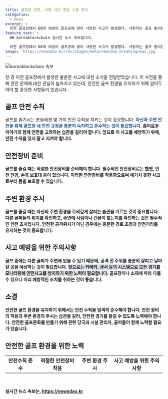 ```yaml
---
title: 골프장 이천, 사망 사고 연습 스윙 착각
categories:
  - News
excerpt: >
  이천 골프장에서 60대 여성이 골프공에 맞아 사망한 사고가 발생했다. 사망자는 골프 중이던 친구의 공에 맞아 쓰러졌으며, 사고 원인은 연습 스윙으로 착각한 것으로 조사 중이다. 사고 경위를 확인하기 위해 목격자와 관계자들을 조사 중이며, CCTV는 없었다. 이 골프장에서는 지난달에도 카트 사고가 발생하여 경찰이 사고 경위를 조사 중에 있다.
feature_text: >
  ## koreablockchain 실시간 뉴스 속보입니다.

  이천 골프장에서 60대 여성이 골프공에 맞아 사망한 사고가 발생했다. 사망자는 골프 중이던 친구의 공에 맞아 쓰러졌으며, 사고 원인은 연습 스윙으로 착각한 것으로 조사 중이다. 사고 경위를 확인하기 위해 목격자와 관계자들을 조사 중이며, CCTV는 없었다. 이 골프장에서는 지난달에도 카트 사고가 발생하여 경찰이 사고 경위를 조사 중에 있다.
image: 'https://newsdao.kr/res/images/meta/newsdao_breakingnews.jpg'
---
```


<p><img src="https://newsdao.kr/res/images/meta/newsdao_breakingnews.jpg" alt="koreablockchain 속보" /></p>

<p>한 경 이천 골프장에서 발생한 불운한 사고에 대한 소식을 전달받았습니다. 이 사건을 통해 안전 문제에 대한 관심이 높아지고 있는데, 안전한 골프 환경을 유지하기 위해 알아두어야 할 중요한 사항들이 있습니다.</p>

<h2 data-ke-size="size26">골프 안전 수칙</h2>

<p data-ke-size="size16">골프를 즐기시는 분들에겐 몇 가지 안전 수칙을 지키는 것이 중요합니다. <b><span style="color: #1a5490;">자신과 주변 안전을 위해 골프장 내 안전 규정을 충분히 숙지하고 준수하는 것이 필요합니다. </span><b>흥미로운 이야기와 함께 안전을 고려하는 습관을 길러야 합니다. 앞으로 이 사고를 예방하기 위해, 안전 수칙을 잊지 말고 지켜야 합니다.</p>

<h2 data-ke-size="size26">안전장비 준비</h2>

<p data-ke-size="size16">골프를 즐길 때는 적절한 안전장비를 준비해야 합니다. 필수적인 안전장비로는 <b>헬멧, 안전 안경, 손목 보호대</b> 등이 있습니다. 이러한 안전장비를 착용함으로써 예기치 못한 사고로부터 몸을 보호할 수 있습니다.</p>

<h2 data-ke-size="size26">주변 환경 주시</h2>

<p data-ke-size="size16">골프를 즐길 때는 자신의 주변 환경을 주의깊게 살피는 습관을 기르는 것이 중요합니다. <b>다른 골퍼들의 위치를 확인하고, 주변에 사람이나 건물이 없는지를 확인하는 것은 필수적인 안전 조치입니다.</b> 안전한 공격위치가 아닌 경우에는 충분한 경로 조정과 안전거리를 유지하는 것이 중요합니다.</p>

<h2 data-ke-size="size26">사고 예방을 위한 주의사항</h2>

<p data-ke-size="size16">골프 중에는 다른 골퍼가 주변에 있을 수 있기 때문에, 공격 전 주위를 충분히 살피고 날아갈 공을 예상하는 것이 필요합니다. <b><span style="background-color: #21538527;">앞으로는 카메라, 센서 등의 시스템으로 모든 경기를 모니터링해 안전사고를 방지하기 위한 노력이 필요합니다.</span></b> 골프장이나 소재에 따라 다를 수 있으니 미리 예방적인 조치를 취하는 것이 좋습니다.</p>

<h2 data-ke-size="size26">소결</h2>

<p data-ke-size="size16">안전한 골프 환경을 유지하기 위해서는 안전 수칙을 엄격히 준수해야 합니다. 안전 장비의 착용과 주변 환경의 주시는 습관을 길러, 안전한 경기를 즐길 수 있도록 노력해야 합니다. 안전한 골프문화를 만들기 위해 관련 당국과 시설 관리자, 골퍼들이 함께 노력할 필요가 있습니다.</p>

<h2 data-ke-size="size26"><b>안전한</b> 골프 환경을 위한 노력</h2>

<table>
    <tbody>
        <tr>
            <td style="text-align: center; height: 17px;"><b>안전수칙 준수</b></td>
            <td style="text-align: center; height: 17px;"><b>적절한 안전장비 착용</b></td>
            <td style="text-align: center; height: 17px;"><b>주변 환경 주시</b></td>
            <td style="text-align: center; height: 17px;"><b>사고 예방을 위한 주의사항</b></td>
        </tr>
    </tbody>
</table>

<p data-ke-size="size16">&nbsp;</p>
실시간 뉴스 속보는, <a href="https://newsdao.kr" rel="dofollow">https://newsdao.kr</a>


